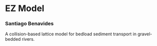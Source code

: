 # EZ Model
### Santiago Benavides
A collision-based lattice model for bedload sediment transport in gravel-bedded rivers.
